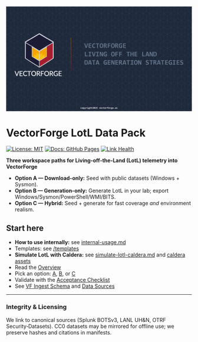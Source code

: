 ![VectorForge LotL Data Pack](../assets/cover.png)

# VectorForge LotL Data Pack

[![License: MIT](https://img.shields.io/badge/license-MIT-green.svg)](../LICENSE)
[![Docs: GitHub Pages](https://img.shields.io/badge/docs-GitHub%20Pages-blue.svg)](https://vectorforgeai.github.io/vectorforge-threat-telemetry/)
[![Link Health](https://img.shields.io/github/actions/workflow/status/VectorForgeAI/vectorforge-threat-telemetry/link-check.yml?branch=main&label=link%20health)](https://github.com/VectorForgeAI/vectorforge-threat-telemetry/actions/workflows/link-check.yml)

**Three workspace paths for Living‑off‑the‑Land (LotL) telemetry into VectorForge**

- **Option A — Download-only:** Seed with public datasets (Windows + Sysmon).
- **Option B — Generation-only:** Generate LotL in your lab; export Windows/Sysmon/PowerShell/WMI/BITS.
- **Option C — Hybrid:** Seed + generate for fast coverage *and* environment realism.

## Start here
- **How to use internally:** see [internal-usage.md](internal-usage.md)
- Templates: see [/templates](../templates/)
- **Simulate LotL with Caldera:** see [simulate-lotl-caldera.md](simulate-lotl-caldera.md) and [caldera assets](../caldera/)
- Read the [Overview](00-overview.md)
- Pick an option: [A](optionA-download-only.md), [B](optionB-generation-only.md), or [C](optionC-hybrid.md)
- Validate with the [Acceptance Checklist](acceptance-checklist.md)
- See [VF Ingest Schema](vf-schema.md) and [Data Sources](data-sources.md)

---

### Integrity & Licensing
We link to canonical sources (Splunk BOTSv3, LANL UH&N, OTRF Security‑Datasets). CC0 datasets may be mirrored for offline use; we preserve hashes and citations in manifests.